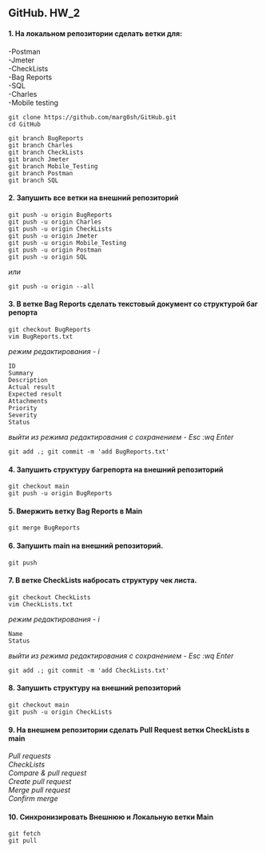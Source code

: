 ## GitHub. HW_2
#### 1. На локальном репозитории сделать ветки для:  
-Postman  
-Jmeter  
-CheckLists  
-Bag Reports  
-SQL  
-Charles  
-Mobile testing  
  
```
git clone https://github.com/marg0sh/GitHub.git
cd GitHub

git branch BugReports
git branch Charles
git branch CheckLists
git branch Jmeter
git branch Mobile_Testing
git branch Postman
git branch SQL
```
  
#### 2. Запушить все ветки на внешний репозиторий  
```
git push -u origin BugReports
git push -u origin Charles
git push -u origin CheckLists
git push -u origin Jmeter
git push -u origin Mobile_Testing
git push -u origin Postman
git push -u origin SQL
```
*или*  
```
git push -u origin --all
```
  
#### 3. В ветке Bag Reports сделать текстовый документ со структурой баг репорта  
```
git checkout BugReports
vim BugReports.txt
```
*режим редактирования - i*   
```
ID
Summary
Description
Actual result
Expected result
Attachments
Priority
Severity
Status

```
*выйти из режима редактирования с сохранением - Esc :wq Enter*   
```
git add .; git commit -m 'add BugReports.txt'
```
  
#### 4. Запушить структуру багрепорта на внешний репозиторий  
```
git checkout main
git push -u origin BugReports
```
  
#### 5. Вмержить ветку Bag Reports в Main  
```
git merge BugReports
```
  
#### 6. Запушить main на внешний репозиторий.  
```
git push
```
  
#### 7. В ветке CheckLists набросать структуру чек листа.  
```
git checkout CheckLists
vim CheckLists.txt
```
*режим редактирования - i*  
```
Name
Status

```
*выйти из режима редактирования с сохранением - Esc :wq Enter*   
```
git add .; git commit -m 'add CheckLists.txt'
```
  
#### 8. Запушить структуру на внешний репозиторий  
```
git checkout main
git push -u origin CheckLists
```
  
#### 9. На внешнем репозитории сделать Pull Request ветки CheckLists в main    
*Pull requests  
CheckLists  
Compare & pull request  
Create pull request  
Merge pull request  
Confirm merge*  

#### 10. Синхронизировать Внешнюю и Локальную ветки Main  
```
git fetch
git pull
```
